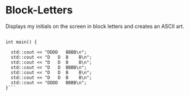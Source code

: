 # Block-Letters

Displays my initials on the screen in block letters and creates an ASCII art.<br/>



```#include <iostream>

int main() {

  std::cout << "DDDD   BBBB\n";
  std::cout << "D   D  B    B\n";
  std::cout << "D   D  B    B\n";
  std::cout << "D   D  BBBB\n";
  std::cout << "D   D  B    B\n";
  std::cout << "D   D  B    B\n";
  std::cout << "DDDD   BBBB\n";
}```
